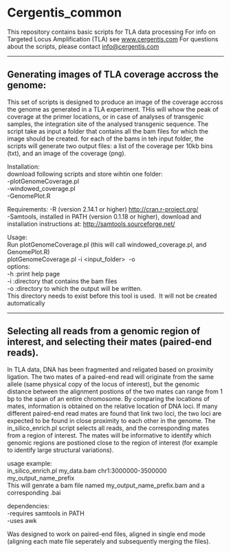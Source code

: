 # Cergentis_common
This repository contains basic scripts for TLA data processing
For info on Targeted Locus Amplification (TLA) see www.cergentis.com
For questions about the scripts, please contact info@cergentis.com

--------------------------------------------------------------------------------------------------


## Generating images of TLA coverage accross the genome:

This set of scripts is designed to produce an image of the coverage accross the genome as generated in a TLA experiment. THis will whow the peak of coverage at the primer locations, or in case of analyses of transgenic samples, the integration site of the analysed transgenic sequence.
The script take as input a folder that contains all the bam files for which the image should be created. for each of the bams in teh input folder, the scripts will generate two output files: a list of the coverage per 10kb bins (txt), and an image of the coverage (png).

Installation:  
download following scripts and store wihtin one folder:  
-plotGenomeCoverage.pl  
-windowed_coverage.pl  
-GenomePlot.R  

Requirements:
-R (version 2.14.1 or higher) http://cran.r-project.org/  
-Samtools, installed in PATH (version 0.1.18 or higher), download and installation instructions at: http://samtools.sourceforge.net/  

Usage:   
Run plotGenomeCoverage.pl (this will call windowed_coverage.pl, and GenomePlot.R)  
plotGenomeCoverage.pl -i <input_folder>  -o <output-folder>  
options:  
-h :print help page  
-i :directory that contains the bam files    
-o :directory to which the output will be written.   
This directory needs to exist before this tool is used.  It will not be created automatically   
>
--------------------------------------------------------------------------------------------------------
## Selecting all reads from a genomic region of interest, and selecting their mates (paired-end reads). 

In TLA data, DNA has been fragmented and religated based on proximity ligation. The two mates of a paired-end read will originate from the same allele (same physical copy of the locus of interest), but the genomic distance between the alignment postions of the two mates can range from 1 bp to the span of an entire chromosome. By comparing the locations of mates, information is obtained on the relative location of DNA loci. If many different paired-end read mates are found that link two loci, the two loci are expected to be found in close proximity to each other in the genome. 
The in_silico_enrich.pl script selects all reads, and the corresponding mates from a region of interest. The mates will be informative to identify which genomic regions are postioned close to the region of interest (for example to identify large structural variations).

usage example:  
in_silico_enrich.pl my_data.bam chr1:3000000-3500000 my_output_name_prefix  
This will genrate a bam file named my_output_name_prefix.bam and a corresponding .bai  

dependencies:  
-requires samtools in PATH  
-uses awk  

Was designed to work on paired-end files, aligned in single end mode (aligning each mate file seperately and subsequently merging the files).   







